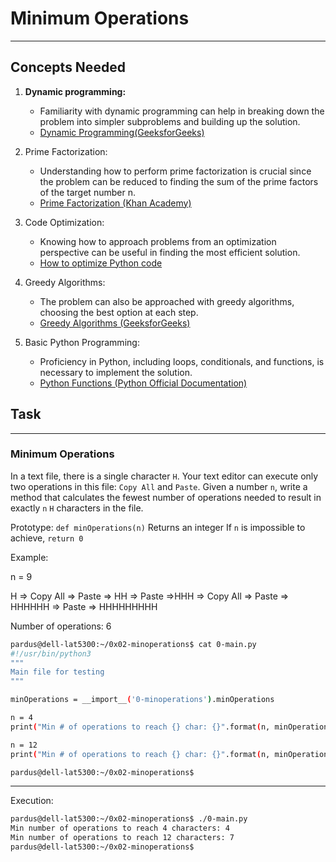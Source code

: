 # Minimum Operations

---

## Concepts Needed

1. **Dynamic programming:**
  
    - Familiarity with dynamic programming can help in breaking down the problem into simpler subproblems and building up the solution.
    - [Dynamic Programming(GeeksforGeeks)](https://intranet.alxswe.com/rltoken/l3JYgicNQw2Ue1Kg9jV80Q)

2. Prime Factorization:

    - Understanding how to perform prime factorization is crucial since the problem can be reduced to finding the sum of the prime factors of the target number n.
    - [Prime Factorization (Khan Academy)](https://intranet.alxswe.com/rltoken/cFcADpVYRCl5pdut-Lemmg)

3. Code Optimization:

    - Knowing how to approach problems from an optimization perspective can be useful in finding the most efficient solution.
    - [How to optimize Python code](https://intranet.alxswe.com/rltoken/98ZF5bRckUKror6pGJQlHQ)

4. Greedy Algorithms:

    - The problem can also be approached with greedy algorithms, choosing the best option at each step.
    - [Greedy Algorithms (GeeksforGeeks)](https://intranet.alxswe.com/rltoken/k6-mba0b4nayJi0VqYhKjQ)

5. Basic Python Programming:

    - Proficiency in Python, including loops, conditionals, and functions, is necessary to implement the solution.
    - [Python Functions (Python Official Documentation)](https://intranet.alxswe.com/rltoken/ao3SJVl4yY1SfugfVa3anw)

## Task

---

### **Minimum Operations**

In a text file, there is a single character `H`. Your text editor can execute only two operations in this file: `Copy All` and `Paste`. Given a number `n`, write a method that calculates the fewest number of operations needed to result in exactly `n` `H` characters in the file.

Prototype: `def minOperations(n)`
Returns an integer
If `n` is impossible to achieve, `return 0`

Example:

n = 9

H => Copy All => Paste => HH => Paste =>HHH => Copy All => Paste => HHHHHH => Paste => HHHHHHHHH

Number of operations: 6

```bash
pardus@dell-lat5300:~/0x02-minoperations$ cat 0-main.py
#!/usr/bin/python3
"""
Main file for testing
"""

minOperations = __import__('0-minoperations').minOperations

n = 4
print("Min # of operations to reach {} char: {}".format(n, minOperations(n)))

n = 12
print("Min # of operations to reach {} char: {}".format(n, minOperations(n)))

pardus@dell-lat5300:~/0x02-minoperations$
```

---
Execution:

```bash
pardus@dell-lat5300:~/0x02-minoperations$ ./0-main.py
Min number of operations to reach 4 characters: 4
Min number of operations to reach 12 characters: 7
pardus@dell-lat5300:~/0x02-minoperations$
```
